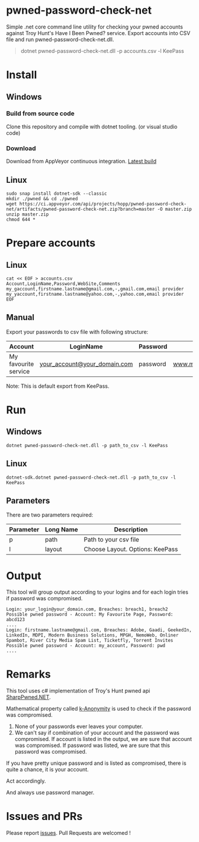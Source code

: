 # pwned-password-check-net
Simple .net core command line utility for checking your pwned accounts against Troy Hunt's Have I Been Pwned? service. Export accounts into CSV file and run pwned-password-check-net.dll.

> dotnet pwned-password-check-net.dll -p accounts.csv -l KeePass

# Install
## Windows
### Build from source code
Clone this repository and compile with dotnet tooling. (or visual studio code)
### Download
Download from AppVeyor continuous integration.
[Latest build](https://ci.appveyor.com/api/projects/hopp/pwned-password-check-net/artifacts/pwned-password-check-net.zip?branch=master)

## Linux
    sudo snap install dotnet-sdk --classic
    mkdir ./pwned && cd ./pwned
    wget https://ci.appveyor.com/api/projects/hopp/pwned-password-check-net/artifacts/pwned-password-check-net.zip?branch=master -O master.zip
    unzip master.zip
    chmod 644 *

# Prepare accounts
## Linux
    cat << EOF > accounts.csv
    Account,LoginName,Password,WebSite,Comments
    my_gaccount,firstname.lastname@gmail.com,-,gmail.com,email provider
    my_yaccount,firstname.lastname@yahoo.com,-,yahoo.com,email provider
    EOF

## Manual
Export your passwords to csv file with following structure:

| Account | LoginName | Password | WebSite | Comments |
| --- | --- | ---| --- | --- |
| My favourite service|your_account@your_domain.com|password|www.myfavouriteservice.nowhere|comment|

Note: This is default export from KeePass.

# Run

## Windows
    dotnet pwned-password-check-net.dll -p path_to_csv -l KeePass

## Linux
    dotnet-sdk.dotnet pwned-password-check-net.dll -p path_to_csv -l KeePass

## Parameters

There are two parameters required:

|Parameter|Long Name|Description|
|---|---|---|
|p|path| Path to your csv file|
|l|layout| Choose Layout. Options: KeePass|


# Output

This tool will group output according to your logins and for each login tries if password was compromised.

```
Login: your_login@your_domain.com, Breaches: breach1, breach2
Possible pwned password - Account: My Favourite Page, Password: abcd123
....
Login: firstname.lastname@gmail.com, Breaches: Adobe, Gaadi, GeekedIn, LinkedIn, MDPI, Modern Business Solutions, MPGH, NemoWeb, Onliner Spambot, River City Media Spam List, Ticketfly, Torrent Invites
Possible pwned password - Account: my_account, Password: pwd
....
```
# Remarks
This tool uses c# implementation of Troy's Hunt pwned api [SharpPwned.NET](https://github.com/FaithLV/SharpPwned.NET).

Mathematical property called [k-Anonymity](https://www.troyhunt.com/ive-just-launched-pwned-passwords-version-2/#cloudflareprivacyandkanonymity) is used to check if the password was compromised.

1. None of your passwords ever leaves your computer.
2. We can't say if combination of your account and the password was compromised. If account is listed in the output, we are sure that account was compromised. If password was listed, we are sure that this password was compromised.

If you have pretty unique password and is listed as compromised, there is quite a chance, it is your account. 

Act accordingly.

And always use password manager.

# Issues and PRs

Please report [issues](https://github.com/hopp/pwned-password-check-net/issues). Pull Requests are welcomed !

